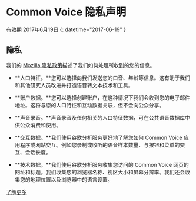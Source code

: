 # Common Voice 隐私声明

有效期 ⁨2017年6月19日⁩ {: datetime="2017-06-19" }

## 隐私

我们的 [Mozilla 隐私政策](https://www.mozilla.org/privacy)描述了我们如何处理所收到的您的信息。

* **人口特征。**您可以选择向我们发送您的口音、年龄等信息。这有助于我们和其他研究人员改进并打造语音转文本技术和工具。

* **账户数据。**您可以选择创建账户，在这种情况下我们会收到您的电子邮件地址。这将与您的人口特征和互动数据关联，但不会向公众分享。

* **声音录音。**声音录音及任何相关的人口特征数据，可在公共语音数据库中供公众消费和使用。

* **交互数据。**我们使用谷歌分析服务更好地了解您如何 Common Voice 应用程序或网站交互。例如您录制或收听的语音样本数量、与按钮和菜单的交互、会话长度。

* **技术数据。**我们使用谷歌分析服务收集您访问的 Common Voice 网页的网址和标题。我们收集您的浏览器名称、视区大小和屏幕分辨率。我们还会收集您的地理位置以及浏览器中的语言设置。

[了解更多](https://github.com/mozilla/voice-web/blob/master/docs/data_dictionary.md)
